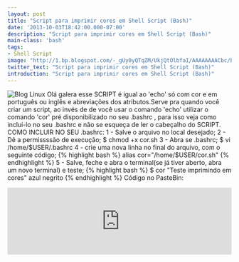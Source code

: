 ```yaml
---
layout: post
title: "Script para imprimir cores em Shell Script (Bash)"
date: '2013-10-03T18:42:00.000-07:00'
description: "Script para imprimir cores em Shell Script (Bash)"
main-class: 'bash'
tags:
- Shell Script
image: "http://1.bp.blogspot.com/-_gUy0yQTqZM/UkjQtOlbfaI/AAAAAAAACbc/bn9SFHwydy8/s72-c/shell+script2.png"
twitter_text: "Script para imprimir cores em Shell Script (Bash)"
introduction: "Script para imprimir cores em Shell Script (Bash)"
---
```

![Blog Linux](http://1.bp.blogspot.com/-_gUy0yQTqZM/UkjQtOlbfaI/AAAAAAAACbc/bn9SFHwydy8/s320/shell+script2.png "Blog Linux")
Olá galera esse SCRIPT é igual ao 'echo' só com cor e em português ou inglês e abreviações dos atributos.Serve pra quando você criar um script, ao invés de de você usar o comando 'echo' utilizar o comando 'cor' pré disponibilizado no seu .bashrc , para isso veja como incluí-lo no seu .bashrc e não se esqueça de ler o cabeçalho do SCRIPT.
COMO INCLUIR NO SEU .bashrc:
1 - Salve o arquivo no local desejado;
2 - Dê a permissssão de execução;
$ chmod +x cor.sh
3 - Abra se .bashrc;
$ vi /home/$USER/.bashrc
4 - crie uma nova linha no final do arquivo, com o seguinte código;
{% highlight bash %}
alias cor="/home/$USER/cor.sh"
{% endhighlight %}
5 - Salve, feche e abra o terminal(se já tiver aberto, abra um novo terminal) e teste;
{% highlight bash %}
$ cor "Teste imprimindo em cores" azul negrito
{% endhighlight %}
Código no PasteBin: 
<iframe src="http://pastebin.com/raw/azeU6X1n" style="border:none;width:100%;"><iframe>
Código no Blog:
{% highlight bash %}
#!/bin/bash
# --------------------------------------
# ./cor.sh
#
# Script para imprimir cores em Shell Script (Bash)
#
# Uso:  ./cor.sh 'Texto' [cor] [ atributo]
#
# Ex.:  ./cor.sh 'Texto'
#    ./cor.sh 'Texto' amarelo
#    ./cor.sh 'Texto' amarelo negrito
#
# Observações:
#
#   1 - use o Texto somente entre aspas ''
#   2 - use a ordem: [1° texto] [2° cor] [3° atributo]
# 3 - se você não informar a cor, será branca
# 4 - se você não informar o atributo, será normal
#   5 - use o nome das cores (vermelho, verde, amarelo, azul, rosa, branco e preto), ou em inglês
#   6 - use os atributos (normal ou nor, negrito ou neg, sublinhado ou sub e reverso ou rev)
#
# Autor: Marcos da B. M. Oliveira , www.terminalroot.com.br
# Desde: Qui 03 Out 2013 21:56:14 BRT 
# Licença: GPL
# --------------------------------------
##############--COR--###############
if [ "$2" ]; then
 case "$2" in
  vermelho | red)
   cor="31m"
  ;;
  verde | green)
   cor="32m"
  ;;
  amarelo | yellow)
   cor="33m"
  ;;
  azul | blue)
   cor="34m"
  ;;
  rosa | pink)
   cor="35m"
  ;;
  cinza | gray)
   cor="36m"
  ;;
  branco | white)
   cor="37m"
  ;;
  preto | black)
   cor="30m"
  ;;
  *)
   cor="37m"
  ;;
 esac
else
  cor="37m";
fi
  
##############--ATRIBUTO--###############
if [ "$3" ]; then
 case "$3" in
  normal | nor)
   atributo="0"
  ;;
  negrito | neg | bold)
   atributo="1"
  ;;
  sublinhado | sub | underline)
   atributo="4"
  ;;
  reverso | rev)
   atributo="7"
  ;;
 esac
else
  atributo="0";
fi
##############--TEXTO--###############
texto="$1"
echo -e "\033[$atributo;$cor$texto\033[0m"
{% endhighlight %}
